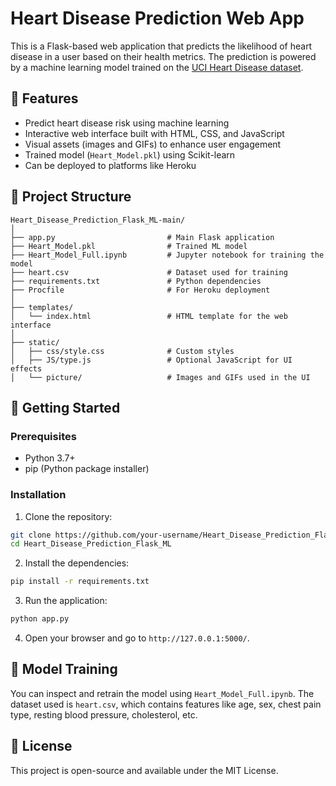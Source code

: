 
# Heart Disease Prediction Web App

This is a Flask-based web application that predicts the likelihood of heart disease in a user based on their health metrics. The prediction is powered by a machine learning model trained on the [UCI Heart Disease dataset](https://archive.ics.uci.edu/ml/datasets/heart+Disease).

## 🧠 Features

- Predict heart disease risk using machine learning
- Interactive web interface built with HTML, CSS, and JavaScript
- Visual assets (images and GIFs) to enhance user engagement
- Trained model (`Heart_Model.pkl`) using Scikit-learn
- Can be deployed to platforms like Heroku

## 📁 Project Structure

```
Heart_Disease_Prediction_Flask_ML-main/
│
├── app.py                         # Main Flask application
├── Heart_Model.pkl                # Trained ML model
├── Heart_Model_Full.ipynb         # Jupyter notebook for training the model
├── heart.csv                      # Dataset used for training
├── requirements.txt               # Python dependencies
├── Procfile                       # For Heroku deployment
│
├── templates/
│   └── index.html                 # HTML template for the web interface
│
├── static/
│   ├── css/style.css              # Custom styles
│   ├── JS/type.js                 # Optional JavaScript for UI effects
│   └── picture/                   # Images and GIFs used in the UI
```

## 🚀 Getting Started

### Prerequisites

- Python 3.7+
- pip (Python package installer)

### Installation

1. Clone the repository:

```bash
git clone https://github.com/your-username/Heart_Disease_Prediction_Flask_ML.git
cd Heart_Disease_Prediction_Flask_ML
```

2. Install the dependencies:

```bash
pip install -r requirements.txt
```

3. Run the application:

```bash
python app.py
```

4. Open your browser and go to `http://127.0.0.1:5000/`.

## 🧪 Model Training

You can inspect and retrain the model using `Heart_Model_Full.ipynb`. The dataset used is `heart.csv`, which contains features like age, sex, chest pain type, resting blood pressure, cholesterol, etc.



## 📜 License

This project is open-source and available under the MIT License.


